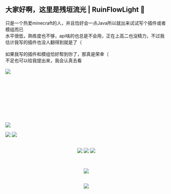 ## 大家好啊，这里是残垣流光 | RuinFlowLight 👋
  只是一个热爱minecraft的人，并且恰好会一点Java所以就出来试试写个插件或者模组而已<br>
  水平很低，熟练度也不够，api啥的也总是不会用，正在上高二也没精力，不过我估计我写的插件也没人翻得到就是了（<br>
  <br>
  如果我写的插件和模组恰好帮到你了，那真是荣幸（<br>
  不足也可以给我提出来，我会认真去看<br>
  <br>
<img align="left" src="https://github-readme-stats.vercel.app/api?username=snugbrick&count_private=true&show_icons=true&icon_color=059878&title_color=059878"/><br>
<br><br><br><br><br><br><br><br>

<img align="center" src="http://github-profile-summary-cards.vercel.app/api/cards/profile-details?username=snugbrick&theme=nord_bright"/><br>

![](http://github-profile-summary-cards.vercel.app/api/cards/most-commit-language?username=snugbrick&theme=nord_bright)
![](http://github-profile-summary-cards.vercel.app/api/cards/productive-time?username=snugbrick&theme=nord_bright&utcOffset=8)
<br><br>

<p align="center">
<img src="https://img.shields.io/badge/Java-ED8B00?style=for-the-badge&logo=java&logoColor=white">
<img src="https://img.shields.io/badge/kotlin-A06BCC?style=for-the-badge&logo=kotlin&logoColor=white">
<img src="https://img.shields.io/badge/csharp-0AB990?style=for-the-badge&logo=csharp&logoColor=white"><br>
</p><br>

<p align="center"> <img src="https://github-profile-trophy.vercel.app/?username=snugbrick&theme=onedark&no-frame=true&no-bg=true&margin-w=15&column=5"</p><br>
<br>

<p align="center">
  <img src="https://capsule-render.vercel.app/api?type=waving&color=gradient&height=100&section=footer"/>
</p>

<!--
**snugbrick/snugbrick** is a ✨ _special_ ✨ repository because its `README.md` (this file) appears on your GitHub profile.

Here are some ideas to get you started:

- 🔭 I’m currently working on ...
- 🌱 I’m currently learning ...
- 👯 I’m looking to collaborate on ...
- 🤔 I’m looking for help with ...
- 💬 Ask me about ...
- 📫 How to reach me: ...
- 😄 Pronouns: ...
- ⚡ Fun fact: ...
-->
